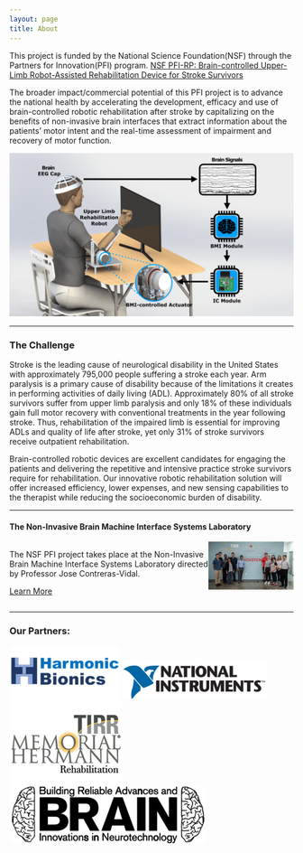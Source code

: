 ```yaml
---
layout: page
title: About
---
```

This project is funded by the National Science Foundation(NSF) through the Partners for Innovation(PFI) program.
<a href="https://nsf.gov/awardsearch/showAward?AWD_ID=1827769&HistoricalAwards=false" target="_blank">NSF PFI-RP: Brain-controlled Upper-Limb Robot-Assisted Rehabilitation Device for Stroke Survivors</a>


The broader impact/commercial potential of this PFI project is to advance the national health by accelerating the development, efficacy and use of brain-controlled robotic rehabilitation after stroke by capitalizing on the benefits of non-invasive brain interfaces that extract information about the patients’ motor intent and the real-time assessment of impairment and recovery of motor function.

<img src="/photos/about.png" alt="Test" />

<hr>
<h3>The Challenge</h3>

Stroke is the leading cause of neurological disability in the United States with approximately 795,000 people suffering a stroke each year. Arm paralysis is a primary cause of disability because of the limitations it creates in performing activities of daily living (ADL). Approximately 80% of all stroke survivors suffer from upper limb paralysis and only 18% of these individuals gain full motor recovery with conventional treatments in the year following stroke. Thus, rehabilitation of the impaired limb is essential for improving ADLs and quality of life after stroke, yet only 31% of stroke survivors receive outpatient rehabilitation.



Brain-controlled robotic devices are excellent candidates for engaging the patients and delivering the repetitive and intensive practice stroke survivors require for rehabilitation. Our innovative robotic rehabilitation solution will offer increased efficiency, lower expenses, and new sensing capabilities to the therapist while reducing the socioeconomic burden of disability.





<hr>
<h4>The Non-Invasive Brain Machine Interface Systems Laboratory</h4>
<div float="left" style="overflow: auto;">
  <img class="section" align="right"  width="30%" src="/photos/REU-Tirr-PIF-visit-June-2019.jpg" />
<p align="left">The NSF PFI project takes place at the Non-Invasive Brain Machine Interface Systems Laboratory directed by Professor Jose Contreras-Vidal. </p>

<a class="button" href="/lab/">Learn More</a>
  </div>
<hr>

<h3>Our Partners:</h3>
<span>
  <a href="http://harmonicbionics.com/" target="_blank"><img src="/photos/harmonicbionics.png" ></a>
  <a href="https://www.ni.com/en-us.html" target="_blank"><img src="/photos/nationalinstruments.png"></a>
  <a href="http://tirr.memorialhermann.org/" target="_blank"><img src="/photos/tirrmemorialhermann.png" ></a>
  <a href="http://brain.egr.uh.edu/" target="_blank"><img src="/photos/brain_logo.png"></a>
</span>
